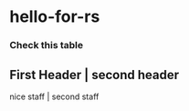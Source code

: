 # hello-for-rs
### Check this table
First Header | second header
----------------------------
nice staff | second staff
